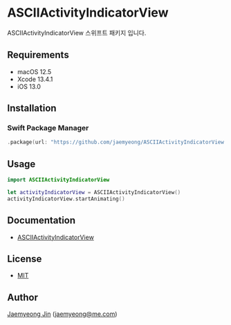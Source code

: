 # ASCIIActivityIndicatorView

ASCIIActivityIndicatorView 스위프트 패키지 입니다.

## Requirements

- macOS 12.5
- Xcode 13.4.1
- iOS 13.0

## Installation

### Swift Package Manager

```swift
.package(url: "https://github.com/jaemyeong/ASCIIActivityIndicatorView.git", .upToNextMajor(from: "0.1.0"))
```

## Usage

```swift
import ASCIIActivityIndicatorView

let activityIndicatorView = ASCIIActivityIndicatorView()
activityIndicatorView.startAnimating()
```

## Documentation

- [ASCIIActivityIndicatorView](https://ascii-activity-indicator-view.jaemyeong.com/docs/documentation/asciiactivityindicatorview/)

## License

- [MIT](LICENSE)

## Author

[Jaemyeong Jin](https://github.com/jaemyeong) ([jaemyeong@me.com](mailto:jaemyeong@me.com))
